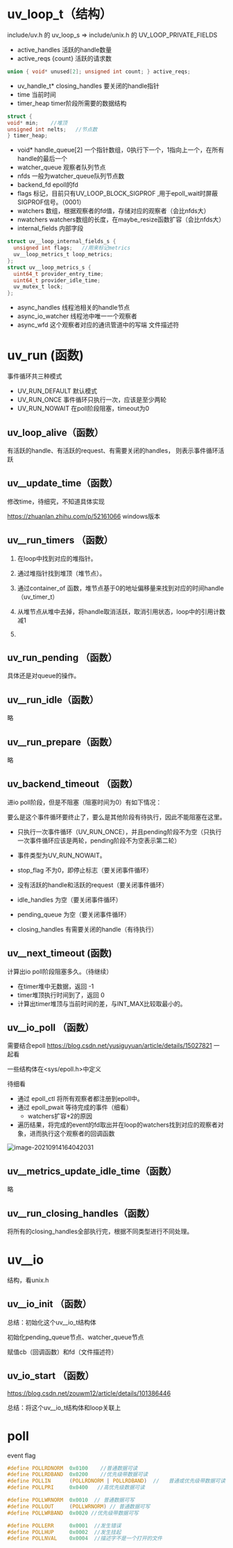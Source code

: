 # uv_loop_t（结构）

include/uv.h 的 uv_loop_s  =>  include/unix.h 的  UV_LOOP_PRIVATE_FIELDS

- active_handles 活跃的handle数量
- active_reqs {count} 活跃的请求数

```c
union { void* unused[2]; unsigned int count; } active_reqs;
```

- uv_handle_t* closing_handles 要关闭的handle指针
- time  当前时间
- timer_heap  timer阶段所需要的数据结构

```c
struct {
void* min;    //堆顶
unsigned int nelts;   //节点数
} timer_heap;
```

- void* handle_queue[2]  一个指针数组，0执行下一个，1指向上一个，在所有handle的最后一个
- watcher_queue 观察者队列节点
- nfds    一般为watcher_queue队列节点数
- backend_fd    epoll的fd
- flags   标记，目前只有UV_LOOP_BLOCK_SIGPROF ,用于epoll_wait时屏蔽SIGPROF信号。（0001）
- watchers  数组，根据观察者的fd值，存储对应的观察者（会比nfds大）
- nwatchers   watchers数组的长度，在maybe_resize函数扩容（会比nfds大）
- internal_fields 内部字段

```c
struct uv__loop_internal_fields_s {
  unsigned int flags;   //用来标记metrics
  uv__loop_metrics_t loop_metrics;
};
struct uv__loop_metrics_s {
  uint64_t provider_entry_time;
  uint64_t provider_idle_time;
  uv_mutex_t lock;
};
```

- async_handles  线程池相关的handle节点
- async_io_watcher  线程池中唯一一个观察者
- async_wfd   这个观察者对应的通讯管道中的写端 文件描述符

# uv_run (函数)

事件循环共三种模式

- UV_RUN_DEFAULT    默认模式
- UV_RUN_ONCE  事件循环只执行一次，应该是至少两轮
- UV_RUN_NOWAIT  在poll阶段阻塞，timeout为0

## uv_loop_alive（函数）

有活跃的handle、有活跃的request、有需要关闭的handles， 则表示事件循环活跃

## uv__update_time（函数）

修改time，待细究，不知道具体实现

https://zhuanlan.zhihu.com/p/52161066  windows版本

## uv__run_timers （函数）

1. 在loop中找到对应的堆指针。
2. 通过堆指针找到堆顶（堆节点）。
3. 通过container_of 函数，堆节点基于0的地址偏移量来找到对应的时间handle（uv_timer_t）

4. 从堆节点从堆中去掉，将handle取消活跃，取消引用状态，loop中的引用计数减1
5. 

## uv_run_pending （函数）

具体还是对queue的操作。

## uv__run_idle（函数）

略

## uv__run_prepare（函数）

略

## uv_backend_timeout （函数）

进io poll阶段，但是不阻塞（阻塞时间为0）有如下情况：

要么是这个事件循环要终止了，要么是其他阶段有待执行，因此不能阻塞在这里。

- 只执行一次事件循环（UV_RUN_ONCE），并且pending阶段不为空（只执行一次事件循环应该是两轮，pending阶段不为空表示第二轮）
- 事件类型为UV_RUN_NOWAIT。

- stop_flag 不为0，即停止标志（要关闭事件循环）
- 没有活跃的handle和活跃的request（要关闭事件循环）
- idle_handles 为空（要关闭事件循环）
- pending_queue 为空（要关闭事件循环）
- closing_handles 有需要关闭的handle（有待执行）

## uv__next_timeout (函数)

计算出io poll阶段阻塞多久。（待继续）

- 在timer堆中无数据，返回 -1
- timer堆顶执行时间到了，返回 0
- 计算出timer堆顶与当前时间的差，与INT_MAX比较取最小的。

## uv__io_poll （函数）

需要结合epoll https://blog.csdn.net/yusiguyuan/article/details/15027821 一起看

一些结构体在<sys/epoll.h>中定义

待细看

- 通过 epoll_ctl 将所有观察者都注册到epoll中。
- 通过 epoll_pwait 等待完成的事件（细看）
  - watchers扩容+2的原因
- 遍历结果，将完成的event的fd取出并在loop的watchers找到对应的观察者对象，进而执行这个观察者的回调函数

![image-20210914164042031](image\image-20210914164042031.png)

## uv__metrics_update_idle_time（函数）

略

## uv__run_closing_handles（函数）

将所有的closing_handles全部执行完，根据不同类型进行不同处理。

# uv__io

结构，看unix.h

## uv__io_init （函数）

总结：初始化这个uv__io_t结构体

初始化pending_queue节点、watcher_queue节点

赋值cb（回调函数）和fd（文件描述符） 

## uv_io_start （函数）

https://blog.csdn.net/zouwm12/article/details/101386446

总结：将这个uv__io_t结构体和loop关联上



# poll

event flag

```c
#define POLLRDNORM  0x0100    //普通数据可读
#define POLLRDBAND  0x0200    //优先级带数据可读
#define POLLIN      (POLLRDNORM | POLLRDBAND)  //	普通或优先级带数据可读
#define POLLPRI     0x0400   //高优先级数据可读

#define POLLWRNORM  0x0010  // 普通数据可写
#define POLLOUT     (POLLWRNORM) // 普通数据可写
#define POLLWRBAND  0x0020 //优先级带数据可写

#define POLLERR     0x0001  //发生错误
#define POLLHUP     0x0002  //发生挂起
#define POLLNVAL    0x0004  //描述字不是一个打开的文件
```

